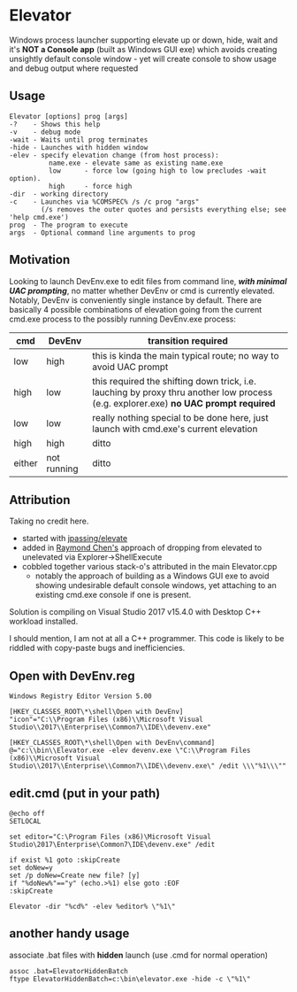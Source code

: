 # Elevator
Windows process launcher supporting elevate up or down, hide, wait and it's **NOT a Console app** (built as Windows GUI exe) which  avoids creating unsightly default console window - yet will create console to show usage and debug output where requested

## Usage
```
Elevator [options] prog [args]
-?    - Shows this help
-v    - debug mode
-wait - Waits until prog terminates
-hide - Launches with hidden window
-elev - specify elevation change (from host process):
          name.exe - elevate same as existing name.exe
          low      - force low (going high to low precludes -wait option).
          high     - force high
-dir  - working directory
-c    - Launches via %COMSPEC% /s /c prog "args"
        (/s removes the outer quotes and persists everything else; see 'help cmd.exe')
prog  - The program to execute
args  - Optional command line arguments to prog
```

## Motivation
Looking to launch DevEnv.exe to edit files from command line, ***with minimal UAC prompting***, no matter whether DevEnv or cmd is currently elevated.  Notably, DevEnv is conveniently single instance by default. There are basically 4 possible combinations of elevation going from the current cmd.exe process to the possibly running DevEnv.exe process:

cmd | DevEnv | transition required
--- | --- | ---
low | high | this is kinda the main typical route; no way to avoid UAC prompt
high | low | this required the shifting down trick, i.e. lauching by proxy thru another low process (e.g. explorer.exe) **no UAC prompt required**
low | low | really nothing special to be done here, just launch with cmd.exe's current elevation
high | high | ditto
either | not running | ditto

## Attribution
Taking no credit here.
* started with [jpassing/elevate](https://github.com/jpassing/elevate)
* added in [Raymond Chen's](https://blogs.msdn.microsoft.com/oldnewthing/20131118-00/?p=2643) approach of dropping from elevated to unelevated via Explorer->ShellExecute
* cobbled together various stack-o's attributed in the main Elevator.cpp
  * notably the approach of building as a Windows GUI exe to avoid showing undesirable default console windows, yet attaching to an existing cmd.exe console if one is present.

Solution is compiling on Visual Studio 2017 v15.4.0 with Desktop C++ workload installed.

I should mention, I am not at all a C++ programmer.  This code is likely to be riddled with copy-paste bugs and inefficiencies.

## Open with DevEnv.reg
```
Windows Registry Editor Version 5.00

[HKEY_CLASSES_ROOT\*\shell\Open with DevEnv]
"icon"="C:\\Program Files (x86)\\Microsoft Visual Studio\\2017\\Enterprise\\Common7\\IDE\\devenv.exe"

[HKEY_CLASSES_ROOT\*\shell\Open with DevEnv\command]
@="c:\\bin\\Elevator.exe -elev devenv.exe \"C:\\Program Files (x86)\\Microsoft Visual Studio\\2017\\Enterprise\\Common7\\IDE\\devenv.exe\" /edit \\\"%1\\\""
```

## edit.cmd (put in your path)
```
@echo off
SETLOCAL

set editor="C:\Program Files (x86)\Microsoft Visual Studio\2017\Enterprise\Common7\IDE\devenv.exe" /edit

if exist %1 goto :skipCreate
set doNew=y
set /p doNew=Create new file? [y] 
if "%doNew%"=="y" (echo.>%1) else goto :EOF
:skipCreate

Elevator -dir "%cd%" -elev %editor% \"%1\"
```

## another handy usage
associate .bat files with **hidden** launch
(use .cmd for normal operation)
```
assoc .bat=ElevatorHiddenBatch
ftype ElevatorHiddenBatch=c:\bin\elevator.exe -hide -c \"%1\"
```

